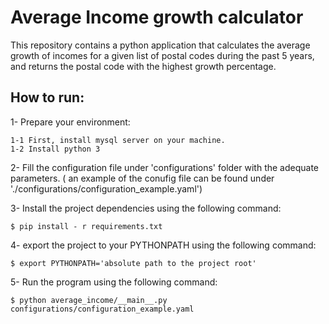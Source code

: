 # Average Income growth calculator

This repository contains a python application that calculates the average growth of incomes for a given list of postal codes during the past 5 years, and returns the postal code with the highest growth percentage.

## How to run:
1- Prepare your environment:

    1-1 First, install mysql server on your machine.
    1-2 Install python 3
    
2- Fill the configuration file under 'configurations' folder with the adequate parameters. ( an example of the conufig file can be found under './configurations/configuration_example.yaml')

3- Install the project dependencies using the following command:
````
$ pip install - r requirements.txt
````

4- export the project to your PYTHONPATH using the following command:
```
$ export PYTHONPATH='absolute path to the project root'

```

5- Run the program using the following command:
````
$ python average_income/__main__.py configurations/configuration_example.yaml 
````